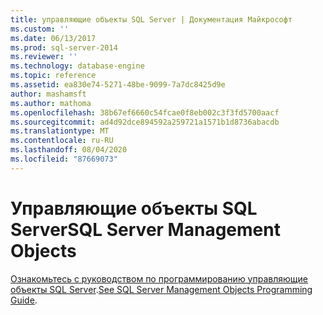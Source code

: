 ```yaml
---
title: управляющие объекты SQL Server | Документация Майкрософт
ms.custom: ''
ms.date: 06/13/2017
ms.prod: sql-server-2014
ms.reviewer: ''
ms.technology: database-engine
ms.topic: reference
ms.assetid: ea830e74-5271-48be-9099-7a7dc8425d9e
author: mashamsft
ms.author: mathoma
ms.openlocfilehash: 38b67ef6660c54fcae0f8eb002c3f3fd5700aacf
ms.sourcegitcommit: ad4d92dce894592a259721a1571b1d8736abacdb
ms.translationtype: MT
ms.contentlocale: ru-RU
ms.lasthandoff: 08/04/2020
ms.locfileid: "87669073"
---
```

# <a name="sql-server-management-objects"></a><span data-ttu-id="1e0d1-102">Управляющие объекты SQL Server</span><span class="sxs-lookup"><span data-stu-id="1e0d1-102">SQL Server Management Objects</span></span>

<span data-ttu-id="1e0d1-103">[Ознакомьтесь с руководством по программированию управляющие объекты SQL Server](../../relational-databases/server-management-objects-smo/sql-server-management-objects-smo-programming-guide.md).</span><span class="sxs-lookup"><span data-stu-id="1e0d1-103">[See SQL Server Management Objects Programming Guide](../../relational-databases/server-management-objects-smo/sql-server-management-objects-smo-programming-guide.md).</span></span>
